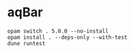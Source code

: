 # aqBar

```
opam switch . 5.0.0 --no-install
opam install . --deps-only --with-test
dune runtest
```
